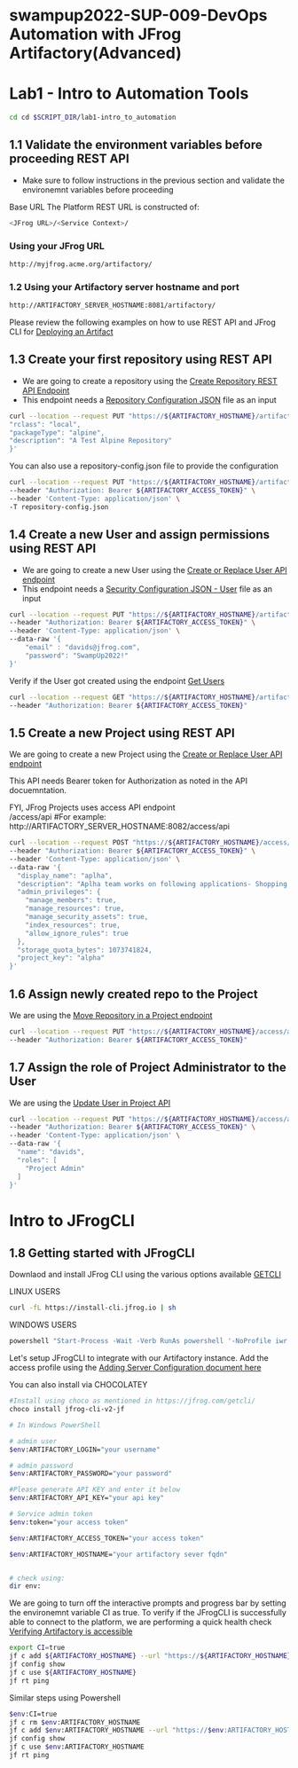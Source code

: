 # swampup2022-SUP-009-DevOps Automation with JFrog Artifactory(Advanced) 
# Lab1 - Intro to Automation Tools

```bash
cd cd $SCRIPT_DIR/lab1-intro_to_automation
```

## 1.1 Validate the environment variables before proceeding REST API

- Make sure to follow instructions in the previous section and validate the environemnt variables before proceeding

Base URL
The Platform REST URL is constructed of: 
```bash
<JFrog URL>/<Service Context>/
```

### Using your JFrog URL 
```bash
http://myjfrog.acme.org/artifactory/
```

### 1.2 Using your Artifactory server hostname and port
```bash
http://ARTIFACTORY_SERVER_HOSTNAME:8081/artifactory/
```

Please review the following examples on how to use REST API and JFrog CLI for [Deploying an Artifact](https://www.jfrog.com/confluence/display/JFROG/Artifactory+REST+API#ArtifactoryRESTAPI-Example-DeployinganArtifact)

## 1.3 Create your first repository using REST API 
- We are going to create a repository using the [Create Repository REST API Endpoint](https://www.jfrog.com/confluence/display/JFROG/Artifactory+REST+API#ArtifactoryRESTAPI-CreateRepository)
- This endpoint needs a [Repository Configuration JSON](https://www.jfrog.com/confluence/display/JFROG/Repository+Configuration+JSON) file as an input

```bash
curl --location --request PUT "https://${ARTIFACTORY_HOSTNAME}/artifactory/api/repositories/teamA-alpine-dev-local" --header "Authorization: Bearer ${ARTIFACTORY_ACCESS_TOKEN}" --header 'Content-Type: application/json' --data-raw '{
"rclass": "local",
"packageType": "alpine",
"description": "A Test Alpine Repository"
}'
```
You can also use a repository-config.json file to provide the configuration 

```bash
curl --location --request PUT "https://${ARTIFACTORY_HOSTNAME}/artifactory/api/repositories/teamB-alpine-dev-local" \
--header "Authorization: Bearer ${ARTIFACTORY_ACCESS_TOKEN}" \
--header 'Content-Type: application/json' \
-T repository-config.json
```

## 1.4 Create a new User and assign permissions using REST API  
- We are going to create a new User using the [Create or Replace User API endpoint](https://www.jfrog.com/confluence/display/JFROG/Artifactory+REST+API#ArtifactoryRESTAPI-CreateorReplaceUser)
- This endpoint needs a [Security Configuration JSON - User](https://www.jfrog.com/confluence/display/JFROG/Security+Configuration+JSON#SecurityConfigurationJSON-application/vnd.org.jfrog.artifactory.security.User+json) file as an input

```bash
curl --location --request PUT "https://${ARTIFACTORY_HOSTNAME}/artifactory/api/security/users/davids" \
--header "Authorization: Bearer ${ARTIFACTORY_ACCESS_TOKEN}" \
--header 'Content-Type: application/json' \
--data-raw '{
	"email" : "davids@jfrog.com",
    "password": "SwampUp2022!"
}'
```

Verify if the User got created using the endpoint [Get Users](https://www.jfrog.com/confluence/display/JFROG/Artifactory+REST+API#ArtifactoryRESTAPI-GetUsers)
```bash
curl --location --request GET "https://${ARTIFACTORY_HOSTNAME}/artifactory/api/security/users" \
--header "Authorization: Bearer ${ARTIFACTORY_ACCESS_TOKEN}"

```
## 1.5 Create a new Project using REST API 
We are going to create a new Project using the [Create or Replace User API endpoint](https://www.jfrog.com/confluence/display/JFROG/Artifactory+REST+API#ArtifactoryRESTAPI-AddaNewProject)

This API needs Bearer token for Authorization as noted in the API docuemntation. 

FYI, JFrog Projects uses access API endpoint  
<JFrog Base URL>/access/api
#For example:
http://ARTIFACTORY_SERVER_HOSTNAME:8082/access/api

```bash
curl --location --request POST "https://${ARTIFACTORY_HOSTNAME}/access/api/v1/projects" \
--header "Authorization: Bearer ${ARTIFACTORY_ACCESS_TOKEN}" \
--header 'Content-Type: application/json' \
--data-raw '{
  "display_name": "aplha",
  "description": "Aplha team works on following applications- Shopping cart",
  "admin_privileges": {
    "manage_members": true,
    "manage_resources": true,
    "manage_security_assets": true,
    "index_resources": true,
    "allow_ignore_rules": true
  },
  "storage_quota_bytes": 1073741824,
  "project_key": "alpha"
}'
```

## 1.6 Assign newly created repo to the Project 
We are using the [Move Repository in a Project endpoint](https://www.jfrog.com/confluence/display/JFROG/Artifactory+REST+API#ArtifactoryRESTAPI-MoveRepositoryinaProject)
```bash
curl --location --request PUT "https://${ARTIFACTORY_HOSTNAME}/access/api/v1/projects/_/attach/repositories/teamA-alpine-dev-local/alpha?force=false" \
--header "Authorization: Bearer ${ARTIFACTORY_ACCESS_TOKEN}"
```
## 1.7 Assign the role of Project Administrator to the User 
 We are using the [Update User in Project API](https://www.jfrog.com/confluence/display/JFROG/Artifactory+REST+API#ArtifactoryRESTAPI-UpdateUserinProject)

```bash
curl --location --request PUT "https://${ARTIFACTORY_HOSTNAME}/access/api/v1/projects/alpha/users/davids" \
--header "Authorization: Bearer ${ARTIFACTORY_ACCESS_TOKEN}" \
--header 'Content-Type: application/json' \
--data-raw '{
  "name": "davids",
  "roles": [
    "Project Admin"
  ]
}'
```

# Intro to JFrogCLI 
## 1.8 Getting started with JFrogCLI 
Downlaod and install JFrog CLI using the various options available [GETCLI](https://jfrog.com/getcli/)

LINUX USERS 
```bash
curl -fL https://install-cli.jfrog.io | sh
```
WINDOWS USERS 

```bash
powershell "Start-Process -Wait -Verb RunAs powershell '-NoProfile iwr https://releases.jfrog.io/artifactory/jfrog-cli/v2-jf/[RELEASE]/jfrog-cli-windows-amd64/jf.exe -OutFile $env:SYSTEMROOT\system32\jf.exe'" ; jf setup
```
Let's setup JFrogCLI to integrate with our Artifactory instance. Add the access profile using the [Adding Server Configuration document here](https://www.jfrog.com/confluence/display/CLI/JFrog+CLI#JFrogCLI-AddingandEditingConfiguredServers)

You can also install via CHOCOLATEY
```bash
#Install using choco as mentioned in https://jfrog.com/getcli/
choco install jfrog-cli-v2-jf

# In Windows PowerShell

# admin user
$env:ARTIFACTORY_LOGIN="your username"

# admin password
$env:ARTIFACTORY_PASSWORD="your password"

#Please generate API KEY and enter it below
$env:ARTIFACTORY_API_KEY="your api key"

# Service admin token
$env:token="your access token"

$env:ARTIFACTORY_ACCESS_TOKEN="your access token"

$env:ARTIFACTORY_HOSTNAME="your artifactory sever fqdn"


# check using:
dir env:
```



We are going to turn off the interactive prompts and progress bar by setting the environemnt variable CI as true. To verify if the JFrogCLI is successfully able to connect to the platform, we are performing a quick health check [Verifying Artifactory is accessible](https://www.jfrog.com/confluence/display/CLI/CLI+for+JFrog+Artifactory#CLIforJFrogArtifactory-VerifyingArtifactoryisAccessible)

```bash
export CI=true 
jf c add ${ARTIFACTORY_HOSTNAME} --url "https://${ARTIFACTORY_HOSTNAME}" --access-token ${ARTIFACTORY_ACCESS_TOKEN}
jf config show
jf c use ${ARTIFACTORY_HOSTNAME}
jf rt ping
```
Similar steps using Powershell
```bash	
$env:CI=true 
jf c rm $env:ARTIFACTORY_HOSTNAME
jf c add $env:ARTIFACTORY_HOSTNAME --url "https://$env:ARTIFACTORY_HOSTNAME" --access-token $env:ARTIFACTORY_ACCESS_TOKEN
jf config show
jf c use $env:ARTIFACTORY_HOSTNAME
jf rt ping
```	
